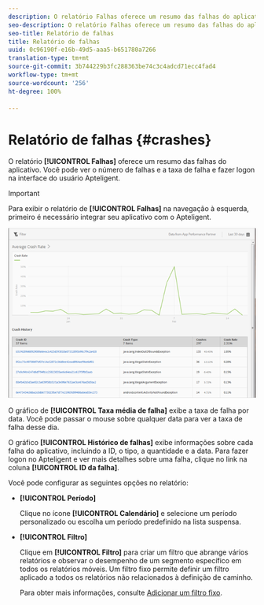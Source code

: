 ```yaml
---
description: O relatório Falhas oferece um resumo das falhas do aplicativo. Você pode ver o número de falhas e a taxa de falha e fazer logon na interface do usuário Apteligent.
seo-description: O relatório Falhas oferece um resumo das falhas do aplicativo. Você pode ver o número de falhas e a taxa de falha e fazer logon na interface do usuário Apteligent.
seo-title: Relatório de falhas
title: Relatório de falhas
uuid: 0c96190f-e16b-49d5-aaa5-b651780a7266
translation-type: tm+mt
source-git-commit: 3b744229b3fc288363be74c3c4adcd71ecc4fad4
workflow-type: tm+mt
source-wordcount: '256'
ht-degree: 100%

---
```



# Relatório de falhas {#crashes}

O relatório **[!UICONTROL Falhas]** oferece um resumo das falhas do aplicativo. Você pode ver o número de falhas e a taxa de falha e fazer logon na interface do usuário Apteligent.

>[!IMPORTANT]
>
>Para exibir o relatório de **[!UICONTROL Falhas]** na navegação à esquerda, primeiro é necessário integrar seu aplicativo com o Apteligent.

![falhas](assets/crashes.png)

O gráfico de **[!UICONTROL Taxa média de falha]** exibe a taxa de falha por data. Você pode passar o mouse sobre qualquer data para ver a taxa de falha desse dia.

O gráfico **[!UICONTROL Histórico de falhas]** exibe informações sobre cada falha do aplicativo, incluindo a ID, o tipo, a quantidade e a data. Para fazer logon no Apteligent e ver mais detalhes sobre uma falha, clique no link na coluna **[!UICONTROL ID da falha]**.

Você pode configurar as seguintes opções no relatório:

* **[!UICONTROL Período]**

   Clique no ícone **[!UICONTROL Calendário]** e selecione um período personalizado ou escolha um período predefinido na lista suspensa.

* **[!UICONTROL Filtro]**

   Clique em **[!UICONTROL Filtro]** para criar um filtro que abrange vários relatórios e observar o desempenho de um segmento específico em todos os relatórios móveis. Um filtro fixo permite definir um filtro aplicado a todos os relatórios não relacionados à definição de caminho.

   Para obter mais informações, consulte [Adicionar um filtro fixo](/help/using/usage/reports-customize/t-sticky-filter.md).